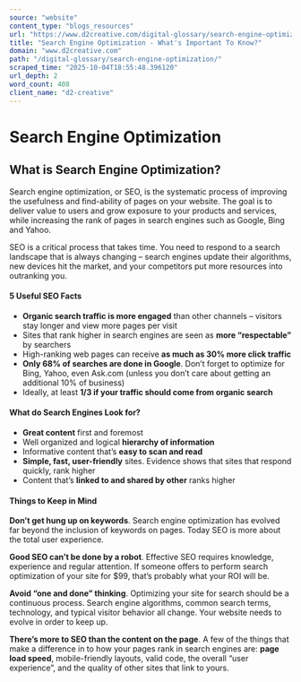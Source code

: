 ```yaml
---
source: "website"
content_type: "blogs_resources"
url: "https://www.d2creative.com/digital-glossary/search-engine-optimization/"
title: "Search Engine Optimization - What's Important To Know?"
domain: "www.d2creative.com"
path: "/digital-glossary/search-engine-optimization/"
scraped_time: "2025-10-04T18:55:48.396120"
url_depth: 2
word_count: 408
client_name: "d2-creative"
---
```


# Search Engine Optimization​

## What is Search Engine Optimization?

Search engine optimization, or SEO, is the systematic process of improving the usefulness and find-ability of pages on your website. The goal is to deliver value to users and grow exposure to your products and services, while increasing the rank of pages in search engines such as Google, Bing and Yahoo.

SEO is a critical process that takes time. You need to respond to a search landscape that is always changing – search engines update their algorithms, new devices hit the market, and your competitors put more resources into outranking you.

#### 5 Useful SEO Facts

*   **Organic search traffic is more engaged** than other channels – visitors stay longer and view more pages per visit
*   Sites that rank higher in search engines are seen as **more “respectable”** by searchers
*   High-ranking web pages can receive **as much as 30% more click traffic**
*   **Only 68% of searches are done in Google**. Don’t forget to optimize for Bing, Yahoo, even Ask.com (unless you don’t care about getting an additional 10% of business)
*   Ideally, at least **1/3 if your traffic should come from organic search**

#### What do Search Engines Look for?

*   **Great content** first and foremost
*   Well organized and logical **hierarchy of information**
*   Informative content that’s **easy to scan and read**
*   **Simple, fast, user-friendly** sites. Evidence shows that sites that respond quickly, rank higher
*   Content that’s **linked to and shared by other** ranks higher

#### Things to Keep in Mind

**Don’t get hung up on keywords**. Search engine optimization has evolved far beyond the inclusion of keywords on pages. Today SEO is more about the total user experience.

**Good SEO can’t be done by a robot**. Effective SEO requires knowledge, experience and regular attention. If someone offers to perform search optimization of your site for $99, that’s probably what your ROI will be.

**Avoid “one and done” thinking**. Optimizing your site for search should be a continuous process. Search engine algorithms, common search terms, technology, and typical visitor behavior all change. Your website needs to evolve in order to keep up.

**There’s more to SEO than the content on the page**. A few of the things that make a difference in to how your pages rank in search engines are: **page load speed**, mobile-friendly layouts, valid code, the overall “user experience”, and the quality of other sites that link to yours.